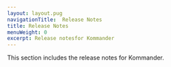 ```yaml
---
layout: layout.pug
navigationTitle:  Release Notes
title: Release Notes
menuWeight: 0
excerpt: Release notesfor Kommander
---
```


This section includes the release notes for Kommander.

